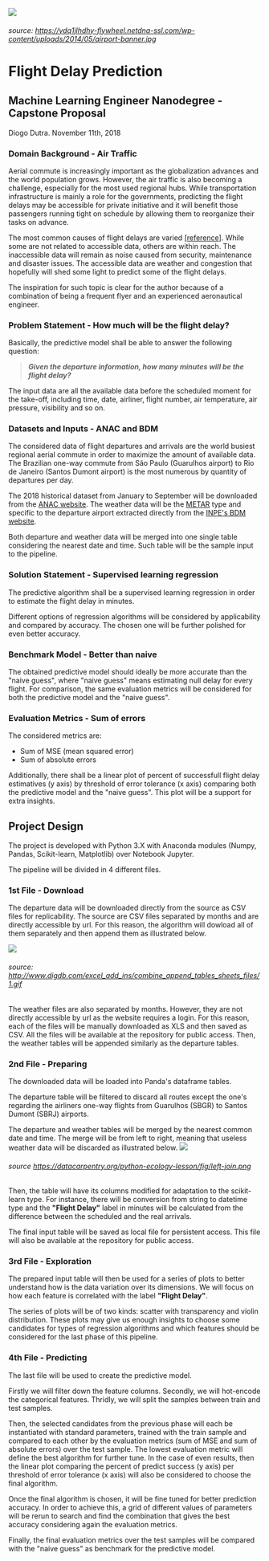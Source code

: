 ![](https://ydq1jlhdhy-flywheel.netdna-ssl.com/wp-content/uploads/2014/05/airport-banner.jpg)
###### source: https://ydq1jlhdhy-flywheel.netdna-ssl.com/wp-content/uploads/2014/05/airport-banner.jpg

# Flight Delay Prediction
## Machine Learning Engineer Nanodegree - Capstone Proposal
Diogo Dutra. November 11th, 2018

### Domain Background - Air Traffic
Aerial commute is increasingly important as the globalization advances and the world population grows. However, the air traffic is also becoming a challenge, especially for the most used regional hubs. While transportation infrastructure is mainly a role for the governments, predicting the flight delays may be accessible for private initiative and it will benefit those passengers running tight on schedule by allowing them to reorganize their tasks on advance.

The most common causes of flight delays are varied [[reference]](https://en.wikipedia.org/wiki/Flight_cancellation_and_delay). While some are not related to accessible data, others are within reach. The inaccessible data will remain as noise caused from security, maintenance and disaster issues. The accessible data are weather and congestion that hopefully will shed some light to predict some of the flight delays.

The inspiration for such topic is clear for the author because of a combination of being a frequent flyer and an experienced aeronautical engineer.

### Problem Statement - How much will be the flight delay?
Basically, the predictive model shall be able to answer the following question:
> **_Given the departure information, how many minutes will be the flight delay?_**

The input data are all the available data before the scheduled moment for the take-off, including time, date, airliner, flight number, air temperature, air pressure, visibility and so on.

### Datasets and Inputs - ANAC and BDM
The considered data of flight departures and arrivals are the world busiest regional aerial commute in order to maximize the amount of available data. The Brazilian one-way commute from São Paulo (Guarulhos airport) to Rio de Janeiro (Santos Dumont airport) is the most numerous by quantity of departures per day.

The 2018 historical dataset from January to September will be downloaded from the [ANAC website](http://www.anac.gov.br).
The weather data will be the [METAR](https://en.wikipedia.org/wiki/METAR) type and specific to the departure airport extracted directly from the [INPE's BDM website](http://bancodedados.cptec.inpe.br/).

Both departure and weather data will be merged into one single table considering the nearest date and time. Such table will be the sample input to the pipeline.

### Solution Statement - Supervised learning regression
The predictive algorithm shall be a supervised learning regression in order to estimate the flight delay in minutes.

Different options of regression algorithms will be considered by applicability and compared by accuracy. The chosen one will be further polished for even better accuracy.

### Benchmark Model - Better than naive
The obtained predictive model should ideally be more accurate than the "naive guess", where "naive guess" means estimating null delay for every flight. For comparison, the same evaluation metrics will be considered for both the predictive model and the "naive guess".


### Evaluation Metrics - Sum of errors
The considered metrics are:
- Sum of MSE (mean squared error)
- Sum of absolute errors

Additionally, there shall be a linear plot of percent of successfull flight delay estimatives (y axis) by threshold of error tolerance (x axis) comparing both the predictive model and the "naive guess". This plot will be a support for extra insights.

 
## Project Design

The project is developed with Python 3.X with Anaconda modules (Numpy, Pandas, Scikit-learn, Matplotlib) over Notebook Jupyter.

The pipeline will be divided in 4 different files.

### 1st File - Download
The departure data will be downloaded directly from the source as CSV files for replicability. The source are CSV files separated by months and are directly accessible by url. For this reason, the algorithm will dowload all of them separately and then append them as illustrated below.

![](http://www.digdb.com/excel_add_ins/combine_append_tables_sheets_files/1.gif)
###### source: http://www.digdb.com/excel_add_ins/combine_append_tables_sheets_files/1.gif

The weather files are also separated by months. However, they are not directly accessible by url as the website requires a login. For this reason, each of the files will be manually downloaded as XLS and then saved as CSV. All the files  will be available at the repository for public access. Then, the weather tables will be appended similarly as the departure tables.

### 2nd File - Preparing
The downloaded data will be loaded into Panda's dataframe tables.

The departure table will be filtered to discard all routes except the one's regarding the airliners one-way flights from Guarulhos (SBGR) to Santos Dumont (SBRJ) airports.

The departure and weather tables will be merged by the nearest common date and time. The merge will be from left to right, meaning that useless weather data will be discarded as illustrated below.
![](https://datacarpentry.org/python-ecology-lesson/fig/left-join.png)
###### source https://datacarpentry.org/python-ecology-lesson/fig/left-join.png

Then, the table will have its columns modified for adaptation to the scikit-learn type. For instance, there will be conversion from string to datetime type and the **"Flight Delay"** label in minutes will be calculated from the difference between the scheduled and the real arrivals.

The final input table will be saved as local file for persistent access. This file will also be available at the repository for public access.

### 3rd File - Exploration
The prepared input table will then be used for a series of plots to better understand how is the data variation over its dimensions. We will focus on how each feature is correlated with the label **"Flight Delay"**.

The series of plots will be of two kinds: scatter with transparency and violin distribution. These plots may give us enough insights to choose some candidates for types of regression algorithms and which features should be considered for the last phase of this pipeline.

### 4th File - Predicting
The last file will be used to create the predictive model.

Firstly we will filter down the feature columns. Secondly, we will hot-encode the categorical features. Thridly, we will split the samples between train and test samples.

Then, the selected candidates from the previous phase will each be instantiated with standard parameters, trained with the train sample and compared to each other by the evaluation metrics (sum of MSE and sum of absolute errors) over the test sample. The lowest evaluation metric will define the best algorithm for further tune. In the case of even results, then the linear plot comparing the percent of predict success (y axis) per threshold of error tolerance (x axis) will also be considered to choose the final algorithm.

Once the final algorithm is chosen, it will be fine tuned for better prediction accuracy. In order to achieve this, a grid of different values of parameters will be rerun to search and find the combination that gives the best accuracy considering again the evaluation metrics.

Finally, the final evaluation metrics over the test samples will be compared with the "naive guess" as benchmark for the predictive model. 
